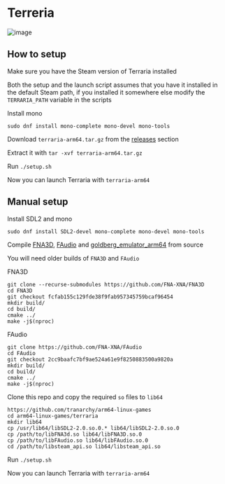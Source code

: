 # Terreria

![image](https://github.com/user-attachments/assets/5619ca63-6ab4-4ba9-bf80-bd2b0f7c0f43)


## How to setup

Make sure you have the Steam version of Terraria installed

Both the setup and the launch script assumes that you have it installed in the default Steam path, if you installed it somewhere else modify the `TERRARIA_PATH` variable in the scripts

Install mono

```
sudo dnf install mono-complete mono-devel mono-tools
```

Download `terraria-arm64.tar.gz` from the [releases](https://github.com/tranarchy/arm64-linux-games/releases) section

Extract it with `tar -xvf terraria-arm64.tar.gz`

Run `./setup.sh`

Now you can launch Terraria with `terraria-arm64`

## Manual setup

Install SDL2 and mono

```
sudo dnf install SDL2-devel mono-complete mono-devel mono-tools
```

Compile [FNA3D](https://github.com/FNA-XNA/FNA3D), [FAudio](https://github.com/FNA-XNA/FAudio) and [goldberg_emulator_arm64](https://github.com/tranarchy/goldberg_emulator_arm64/)
from source

You will need older builds of `FNA3D` and `FAudio`

FNA3D

```
git clone --recurse-submodules https://github.com/FNA-XNA/FNA3D
cd FNA3D
git checkout fcfab155c129fde38f9fab957345759bcaf96454
mkdir build/
cd build/
cmake ../
make -j$(nproc)
```

FAudio

```
git clone https://github.com/FNA-XNA/FAudio
cd FAudio
git checkout 2cc9baafc7bf9ae524a61e9f8250883500a9820a
mkdir build/
cd build/
cmake ../
make -j$(nproc)
```

Clone this repo and copy the required `so` files to `lib64`

```
https://github.com/tranarchy/arm64-linux-games
cd arm64-linux-games/terraria
mkdir lib64
cp /usr/lib64/libSDL2-2.0.so.0.* lib64/libSDL2-2.0.so.0
cp /path/to/libFNA3d.so lib64/libFNA3D.so.0
cp /path/to/libFAudio.so lib64/libFAudio.so.0
cd /path/to/libsteam_api.so lib64/libsteam_api.so
```

Run `./setup.sh`

Now you can launch Terraria with `terraria-arm64`
